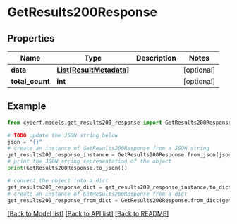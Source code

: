 # GetResults200Response


## Properties

Name | Type | Description | Notes
------------ | ------------- | ------------- | -------------
**data** | [**List[ResultMetadata]**](ResultMetadata.md) |  | [optional] 
**total_count** | **int** |  | [optional] 

## Example

```python
from cyperf.models.get_results200_response import GetResults200Response

# TODO update the JSON string below
json = "{}"
# create an instance of GetResults200Response from a JSON string
get_results200_response_instance = GetResults200Response.from_json(json)
# print the JSON string representation of the object
print(GetResults200Response.to_json())

# convert the object into a dict
get_results200_response_dict = get_results200_response_instance.to_dict()
# create an instance of GetResults200Response from a dict
get_results200_response_from_dict = GetResults200Response.from_dict(get_results200_response_dict)
```
[[Back to Model list]](../README.md#documentation-for-models) [[Back to API list]](../README.md#documentation-for-api-endpoints) [[Back to README]](../README.md)


